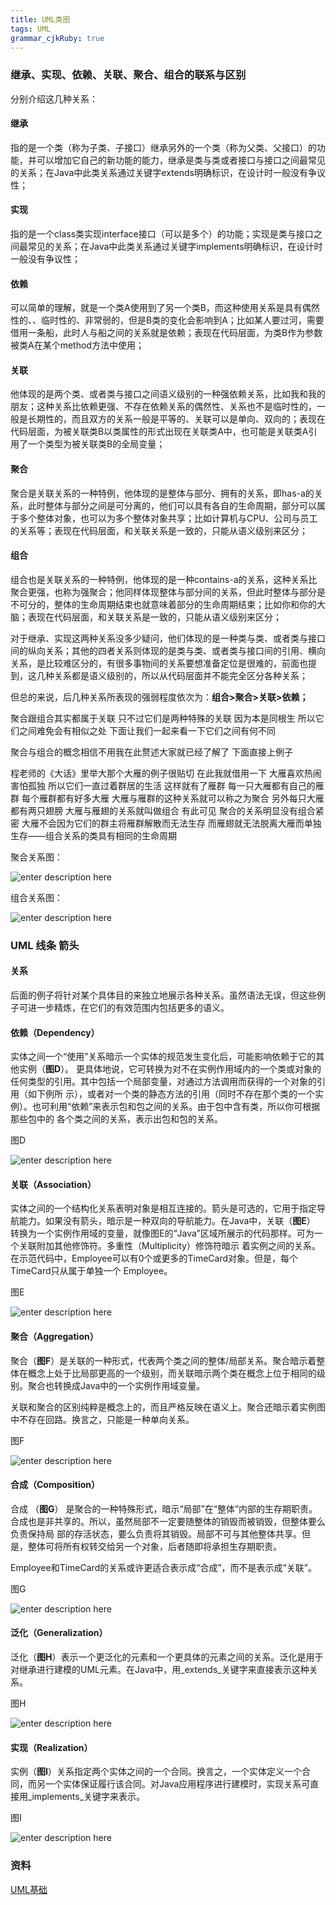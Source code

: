```yaml
---
title: UML类图
tags: UML
grammar_cjkRuby: true
---
```


### 继承、实现、依赖、关联、聚合、组合的联系与区别

分别介绍这几种关系：

#### 继承

指的是一个类（称为子类、子接口）继承另外的一个类（称为父类、父接口）的功能，并可以增加它自己的新功能的能力，继承是类与类或者接口与接口之间最常见的关系；在Java中此类关系通过关键字extends明确标识，在设计时一般没有争议性；


#### 实现

指的是一个class类实现interface接口（可以是多个）的功能；实现是类与接口之间最常见的关系；在Java中此类关系通过关键字implements明确标识，在设计时一般没有争议性；


#### 依赖

可以简单的理解，就是一个类A使用到了另一个类B，而这种使用关系是具有偶然性的、、临时性的、非常弱的，但是B类的变化会影响到A；比如某人要过河，需要借用一条船，此时人与船之间的关系就是依赖；表现在代码层面，为类B作为参数被类A在某个method方法中使用；


#### 关联

他体现的是两个类、或者类与接口之间语义级别的一种强依赖关系，比如我和我的朋友；这种关系比依赖更强、不存在依赖关系的偶然性、关系也不是临时性的，一般是长期性的，而且双方的关系一般是平等的、关联可以是单向、双向的；表现在代码层面，为被关联类B以类属性的形式出现在关联类A中，也可能是关联类A引用了一个类型为被关联类B的全局变量；


#### 聚合

聚合是关联关系的一种特例，他体现的是整体与部分、拥有的关系，即has-a的关系，此时整体与部分之间是可分离的，他们可以具有各自的生命周期，部分可以属于多个整体对象，也可以为多个整体对象共享；比如计算机与CPU、公司与员工的关系等；表现在代码层面，和关联关系是一致的，只能从语义级别来区分；


#### 组合

组合也是关联关系的一种特例，他体现的是一种contains-a的关系，这种关系比聚合更强，也称为强聚合；他同样体现整体与部分间的关系，但此时整体与部分是不可分的，整体的生命周期结束也就意味着部分的生命周期结束；比如你和你的大脑；表现在代码层面，和关联关系是一致的，只能从语义级别来区分；


对于继承、实现这两种关系没多少疑问，他们体现的是一种类与类、或者类与接口间的纵向关系；其他的四者关系则体现的是类与类、或者类与接口间的引用、横向关系，是比较难区分的，有很多事物间的关系要想准备定位是很难的，前面也提到，这几种关系都是语义级别的，所以从代码层面并不能完全区分各种关系；

但总的来说，后几种关系所表现的强弱程度依次为：**组合>聚合>关联>依赖；**

聚合跟组合其实都属于关联 只不过它们是两种特殊的关联 因为本是同根生 所以它们之间难免会有相似之处 下面让我们一起来看一下它们之间有何不同

聚合与组合的概念相信不用我在此赘述大家就已经了解了 下面直接上例子

程老师的《大话》里举大那个大雁的例子很贴切 在此我就借用一下 大雁喜欢热闹害怕孤独 所以它们一直过着群居的生活 这样就有了雁群 每一只大雁都有自己的雁群 每个雁群都有好多大雁 大雁与雁群的这种关系就可以称之为聚合 另外每只大雁都有两只翅膀 大雁与雁翅的关系就叫做组合 有此可见 聚合的关系明显没有组合紧密 大雁不会因为它们的群主将雁群解散而无法生存 而雁翅就无法脱离大雁而单独生存——组合关系的类具有相同的生命周期

聚合关系图：

![enter description here][1]

组合关系图：

![enter description here][2]



### UML 线条 箭头

#### 关系

后面的例子将针对某个具体目的来独立地展示各种关系。虽然语法无误，但这些例子可进一步精炼，在它们的有效范围内包括更多的语义。

#### 依赖（Dependency）

实体之间一个“使用”关系暗示一个实体的规范发生变化后，可能影响依赖于它的其他实例（**图D**）。 更具体地说，它可转换为对不在实例作用域内的一个类或对象的任何类型的引用。其中包括一个局部变量，对通过方法调用而获得的一个对象的引用（如下例所 示），或者对一个类的静态方法的引用（同时不存在那个类的一个实例）。也可利用“依赖”来表示包和包之间的关系。由于包中含有类，所以你可根据那些包中的 各个类之间的关系，表示出包和包的关系。

图D

![enter description here][3]

#### 关联（Association）

实体之间的一个结构化关系表明对象是相互连接的。箭头是可选的，它用于指定导航能力。如果没有箭头，暗示是一种双向的导航能力。在Java中，关联（**图E**） 转换为一个实例作用域的变量，就像图E的“Java”区域所展示的代码那样。可为一个关联附加其他修饰符。多重性（Multiplicity）修饰符暗示 着实例之间的关系。在示范代码中，Employee可以有0个或更多的TimeCard对象。但是，每个TimeCard只从属于单独一个 Employee。

图E

![enter description here][4]

#### 聚合（Aggregation）

聚合（**图F**）是关联的一种形式，代表两个类之间的整体/局部关系。聚合暗示着整体在概念上处于比局部更高的一个级别，而关联暗示两个类在概念上位于相同的级别。聚合也转换成Java中的一个实例作用域变量。

关联和聚合的区别纯粹是概念上的，而且严格反映在语义上。聚合还暗示着实例图中不存在回路。换言之，只能是一种单向关系。

图F

![enter description here][5]

#### 合成（Composition）

合成 （**图G**） 是聚合的一种特殊形式，暗示“局部”在“整体”内部的生存期职责。合成也是非共享的。所以，虽然局部不一定要随整体的销毁而被销毁，但整体要么负责保持局 部的存活状态，要么负责将其销毁。局部不可与其他整体共享。但是，整体可将所有权转交给另一个对象，后者随即将承担生存期职责。

Employee和TimeCard的关系或许更适合表示成“合成”，而不是表示成“关联”。

图G

![enter description here][6]

#### 泛化（Generalization）

泛化（**图H**）表示一个更泛化的元素和一个更具体的元素之间的关系。泛化是用于对继承进行建模的UML元素。在Java中，用_extends_关键字来直接表示这种关系。

图H

![enter description here][7]

#### 实现（Realization）

实例（**图I**）关系指定两个实体之间的一个合同。换言之，一个实体定义一个合同，而另一个实体保证履行该合同。对Java应用程序进行建模时，实现关系可直接用_implements_关键字来表示。

图I

![enter description here][8]

### 资料

[UML基础](http://www.uml.org.cn/oobject/Oobject-class.asp)


  [1]: ./images/1550915627880.jpg "1550915627880.jpg"
  [2]: ./images/1550915640441.jpg "1550915640441.jpg"
  [3]: ./images/1550915656468.jpg "1550915656468.jpg"
  [4]: ./images/1550915668101.jpg "1550915668101.jpg"
  [5]: ./images/1550915679326.jpg "1550915679326.jpg"
  [6]: ./images/1550915691115.jpg "1550915691115.jpg"
  [7]: ./images/1550915703354.jpg "1550915703354.jpg"
  [8]: ./images/1550915714573.jpg "1550915714573.jpg"